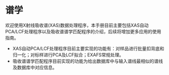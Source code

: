 # 谱学

欢迎使用X射线吸收谱(XAS)数据处理程序，本手册目前主要包括XAS自动PCA/LCF处理程序以及吸收谱谱学匹配程序的介绍，后续将增加更多应用的使用指南。

* XAS自动PCA/LCF处理程序目前主要实现的功能有：对样品进行批量扣背底和归一化；对标样进行PCA及LCF拟合；EXAFS常规处理。
* 吸收谱谱学匹配程序目前实现的功能为给出数据库中与输入谱线最相似的谱线及数据库中对应信息。
